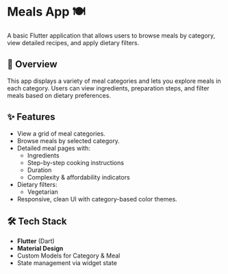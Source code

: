 # Meals App 🍽️

A basic Flutter application that allows users to browse meals by category, view detailed recipes, and apply dietary filters. 

## 📌 Overview
This app displays a variety of meal categories and lets you explore meals in each category. Users can view ingredients, preparation steps, and filter meals based on dietary preferences.

## ✨ Features
- View a grid of meal categories.
- Browse meals by selected category.
- Detailed meal pages with:
  - Ingredients
  - Step-by-step cooking instructions
  - Duration
  - Complexity & affordability indicators
- Dietary filters:
  - Vegetarian
- Responsive, clean UI with category-based color themes.

## 🛠️ Tech Stack
- **Flutter** (Dart)
- **Material Design**
- Custom Models for Category & Meal
- State management via widget state
